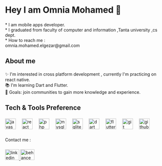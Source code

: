 <h1 align="left">Hey I am Omnia Mohamed 👋</h1>

###

<p align="left">* I am mobile apps developer.<br>* I graduated from faculty of computer and information ,Tanta university ,cs dept.<br>* How to reach me :<br>omnia.mohamed.elgezar@gmail.com</p>

###

<h2 align="left">About me</h2>

###

<p align="left">✨ I'm interested in cross platform development , currently I'm practicing on react native.<br>📚 I'm learning Dart and Flutter.<br>🎯 Goals: join communities to gain more knowledge and experience.</p>

###

<h2 align="left">Tech & Tools Preference</h2>

###

<div align="left">
  <img src="https://skillicons.dev/icons?i=js" height="35" alt="javascript logo"  />
  <img width="12" />
  <img src="https://skillicons.dev/icons?i=react" height="35" alt="react logo"  />
  <img width="12" />
  <img src="https://cdn.simpleicons.org/php/777BB4" height="35" alt="php logo"  />
  <img width="12" />
  <img src="https://cdn.simpleicons.org/mysql/4479A1" height="35" alt="mysql logo"  />
  <img width="12" />
  <img src="https://skillicons.dev/icons?i=sqlite" height="35" alt="sqlite logo"  />
  <img width="12" />
  <img src="https://skillicons.dev/icons?i=dart" height="35" alt="dart logo"  />
  <img width="12" />
  <img src="https://skillicons.dev/icons?i=flutter" height="35" alt="flutter logo"  />
  <img width="12" />
  <img src="https://cdn.simpleicons.org/git/F05032" height="35" alt="git logo"  />
  <img width="12" />
  <img src="https://skillicons.dev/icons?i=github" height="35" alt="github logo"  />
</div>

###

<p align="left">Contact me :</p>

###

<div align="left">
  <a href="https://www.linkedin.com/in/omnia-mohamd?utm_source=share&utm_campaign=share_via&utm_content=profile&utm_medium=android_app" target="_blank">
    <img src="https://raw.githubusercontent.com/maurodesouza/profile-readme-generator/master/src/assets/icons/social/linkedin/default.svg" width="46" height="35" alt="linkedin logo"  />
  </a>
  <a href="https://www.behance.net/omniamohamd" target="_blank">
    <img src="https://raw.githubusercontent.com/maurodesouza/profile-readme-generator/master/src/assets/icons/social/behance/default.svg" width="46" height="35" alt="behance logo"  />
  </a>
</div>

###
